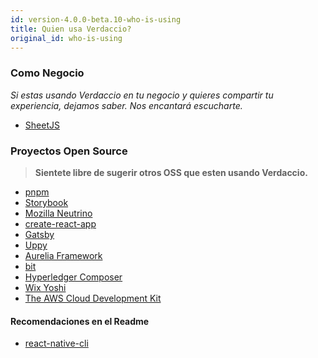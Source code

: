 ```yaml
---
id: version-4.0.0-beta.10-who-is-using
title: Quien usa Verdaccio?
original_id: who-is-using
---
```


### Como Negocio

*Si estas usando Verdaccio en tu negocio y quieres compartir tu experiencia, dejamos saber. Nos encantará escucharte.*

* [SheetJS](https://sheetjs.com/)

### Proyectos Open Source

> **Sientete libre de sugerir otros OSS que esten usando Verdaccio.**

* [pnpm](https://pnpm.js.org/)
* [Storybook](https://storybook.js.org/)
* [Mozilla Neutrino](https://neutrinojs.org/)
* [create-react-app](https://github.com/facebook/create-react-app/blob/master/CONTRIBUTING.md#contributing-to-e2e-end-to-end-tests)
* [Gatsby](https://github.com/gatsbyjs/gatsby)
* [Uppy](https://github.com/transloadit/uppy)
* [Aurelia Framework](https://github.com/aurelia)
* [bit](https://github.com/teambit/bit)
* [Hyperledger Composer](https://github.com/hyperledger/composer)
* [Wix Yoshi](https://github.com/wix/yoshi)
* [The AWS Cloud Development Kit](https://github.com/awslabs/aws-cdk)

#### Recomendaciones en el Readme

* [react-native-cli](https://github.com/react-native-community/react-native-cli/blob/master/CONTRIBUTING.md)